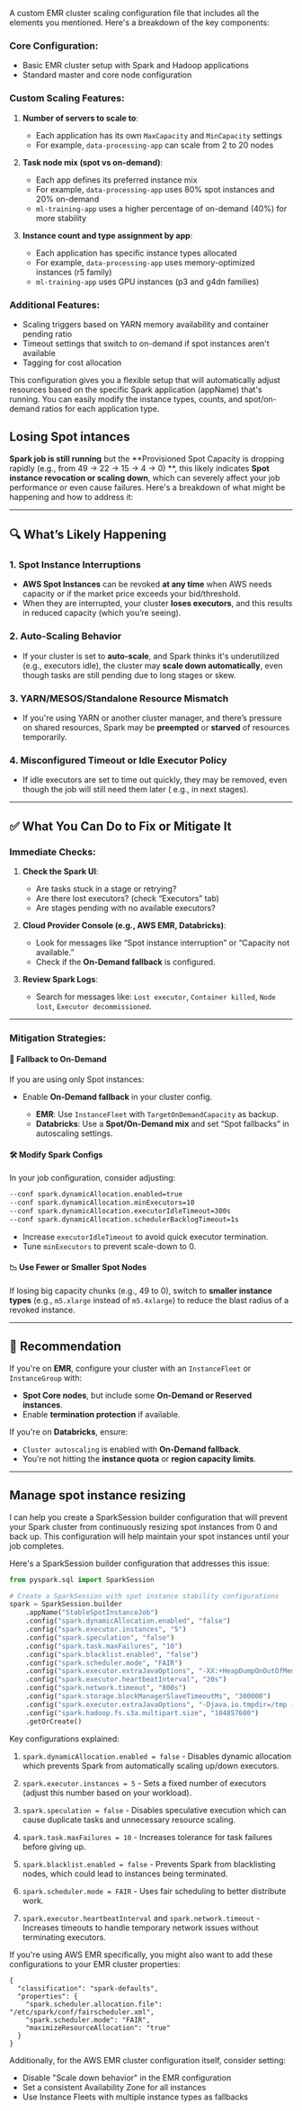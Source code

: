 A custom EMR cluster scaling configuration file that includes all the elements you mentioned. Here's a breakdown of the
key components:

### Core Configuration:

- Basic EMR cluster setup with Spark and Hadoop applications
- Standard master and core node configuration

### Custom Scaling Features:

1. **Number of servers to scale to**:
    - Each application has its own `MaxCapacity` and `MinCapacity` settings
    - For example, `data-processing-app` can scale from 2 to 20 nodes

2. **Task node mix (spot vs on-demand)**:
    - Each app defines its preferred instance mix
    - For example, `data-processing-app` uses 80% spot instances and 20% on-demand
    - `ml-training-app` uses a higher percentage of on-demand (40%) for more stability

3. **Instance count and type assignment by app**:
    - Each application has specific instance types allocated
    - For example, `data-processing-app` uses memory-optimized instances (r5 family)
    - `ml-training-app` uses GPU instances (p3 and g4dn families)

### Additional Features:

- Scaling triggers based on YARN memory availability and container pending ratio
- Timeout settings that switch to on-demand if spot instances aren't available
- Tagging for cost allocation

This configuration gives you a flexible setup that will automatically adjust resources based on the specific Spark
application (appName) that's running. You can easily modify the instance types, counts, and spot/on-demand ratios for
each application type.

## Losing Spot intances

**Spark job is still running** but the **Provisioned Spot Capacity is dropping rapidly (e.g., from 49 → 22 → 15 → 4 → 0)
**, this likely indicates **Spot instance revocation or scaling down**, which can severely affect your job performance
or even cause failures. Here's a breakdown of what might be happening and how to address it:

---

## 🔍 What’s Likely Happening

### 1. **Spot Instance Interruptions**

* **AWS Spot Instances** can be revoked **at any time** when AWS needs capacity or if the market price exceeds your
  bid/threshold.
* When they are interrupted, your cluster **loses executors**, and this results in reduced capacity (which you’re
  seeing).

### 2. **Auto-Scaling Behavior**

* If your cluster is set to **auto-scale**, and Spark thinks it's underutilized (e.g., executors idle), the cluster may
  **scale down automatically**, even though tasks are still pending due to long stages or skew.

### 3. **YARN/MESOS/Standalone Resource Mismatch**

* If you're using YARN or another cluster manager, and there’s pressure on shared resources, Spark may be **preempted**
  or **starved** of resources temporarily.

### 4. **Misconfigured Timeout or Idle Executor Policy**

* If idle executors are set to time out quickly, they may be removed, even though the job will still need them later (
  e.g., in next stages).

---

## ✅ What You Can Do to Fix or Mitigate It

### Immediate Checks:

1. **Check the Spark UI**:

    * Are tasks stuck in a stage or retrying?
    * Are there lost executors? (check “Executors” tab)
    * Are stages pending with no available executors?

2. **Cloud Provider Console (e.g., AWS EMR, Databricks)**:

    * Look for messages like “Spot instance interruption” or “Capacity not available.”
    * Check if the **On-Demand fallback** is configured.

3. **Review Spark Logs**:

    * Search for messages like: `Lost executor`, `Container killed`, `Node lost`, `Executor decommissioned`.

---

### Mitigation Strategies:

#### 🔁 Fallback to On-Demand

If you are using only Spot instances:

* Enable **On-Demand fallback** in your cluster config.

    * **EMR**: Use `InstanceFleet` with `TargetOnDemandCapacity` as backup.
    * **Databricks**: Use a **Spot/On-Demand mix** and set “Spot fallbacks” in autoscaling settings.

#### 🛠️ Modify Spark Configs

In your job configuration, consider adjusting:

```bash
--conf spark.dynamicAllocation.enabled=true
--conf spark.dynamicAllocation.minExecutors=10
--conf spark.dynamicAllocation.executorIdleTimeout=300s
--conf spark.dynamicAllocation.schedulerBacklogTimeout=1s
```

* Increase `executorIdleTimeout` to avoid quick executor termination.
* Tune `minExecutors` to prevent scale-down to 0.

#### 📉 Use Fewer or Smaller Spot Nodes

If losing big capacity chunks (e.g., 49 to 0), switch to **smaller instance types** (e.g., `m5.xlarge` instead
of `m5.4xlarge`) to reduce the blast radius of a revoked instance.

---

## 🧠 Recommendation

If you're on **EMR**, configure your cluster with an `InstanceFleet` or `InstanceGroup` with:

* **Spot Core nodes**, but include some **On-Demand or Reserved instances**.
* Enable **termination protection** if available.

If you're on **Databricks**, ensure:

* `Cluster autoscaling` is enabled with **On-Demand fallback**.
* You’re not hitting the **instance quota** or **region capacity limits**.

---

## Manage spot instance resizing

I can help you create a SparkSession builder configuration that will prevent your Spark cluster from continuously
resizing spot instances from 0 and back up. This configuration will help maintain your spot instances until your job
completes.

Here's a SparkSession builder configuration that addresses this issue:

```python
from pyspark.sql import SparkSession

# Create a SparkSession with spot instance stability configurations
spark = SparkSession.builder
    .appName("StableSpotInstanceJob")
    .config("spark.dynamicAllocation.enabled", "false")
    .config("spark.executor.instances", "5")
    .config("spark.speculation", "false")
    .config("spark.task.maxFailures", "10")
    .config("spark.blacklist.enabled", "false")
    .config("spark.scheduler.mode", "FAIR")
    .config("spark.executor.extraJavaOptions", "-XX:+HeapDumpOnOutOfMemoryError -XX:HeapDumpPath=/tmp")
    .config("spark.executor.heartbeatInterval", "20s")
    .config("spark.network.timeout", "800s")
    .config("spark.storage.blockManagerSlaveTimeoutMs", "300000")
    .config("spark.executor.extraJavaOptions", "-Djava.io.tmpdir=/tmp -Dio.netty.tryReflectionSetAccessible=true")
    .config("spark.hadoop.fs.s3a.multipart.size", "104857600")
    .getOrCreate()
```

Key configurations explained:

1. `spark.dynamicAllocation.enabled = false` - Disables dynamic allocation which prevents Spark from automatically
   scaling up/down executors.

2. `spark.executor.instances = 5` - Sets a fixed number of executors (adjust this number based on your workload).

3. `spark.speculation = false` - Disables speculative execution which can cause duplicate tasks and unnecessary resource
   scaling.

4. `spark.task.maxFailures = 10` - Increases tolerance for task failures before giving up.

5. `spark.blacklist.enabled = false` - Prevents Spark from blacklisting nodes, which could lead to instances being
   terminated.

6. `spark.scheduler.mode = FAIR` - Uses fair scheduling to better distribute work.

7. `spark.executor.heartbeatInterval` and `spark.network.timeout` - Increases timeouts to handle temporary network
   issues without terminating executors.

If you're using AWS EMR specifically, you might also want to add these configurations to your EMR cluster properties:

```
{
  "classification": "spark-defaults",
  "properties": {
    "spark.scheduler.allocation.file": "/etc/spark/conf/fairscheduler.xml",
    "spark.scheduler.mode": "FAIR",
    "maximizeResourceAllocation": "true"
  }
}
```

Additionally, for the AWS EMR cluster configuration itself, consider setting:

- Disable "Scale down behavior" in the EMR configuration
- Set a consistent Availability Zone for all instances
- Use Instance Fleets with multiple instance types as fallbacks

